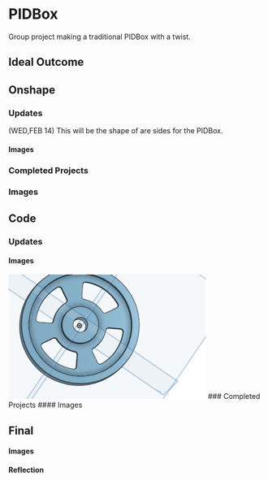 # PIDBox
Group project making a traditional PIDBox with a twist. 

## Ideal Outcome 

## Onshape

### Updates
(WED,FEB 14) This will be the shape of are sides for the PIDBox.  
#### Images 
### Completed Projects  
### Images

## Code 
### Updates 
#### Images 
<img src="https://github.com/mbjones73/Eng-3-CAD/blob/main/images/wheel.png?raw=true" alt="The Base" width="389">
### Completed Projects 
#### Images 

## Final 
#### Images
#### Reflection 
